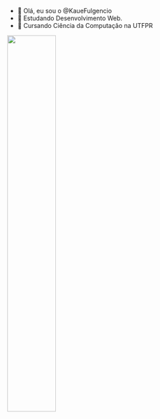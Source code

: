 - 👋 Olá, eu sou o @KaueFulgencio
- 👀 Estudando Desenvolvimento Web.
- 🌱 Cursando Ciência da Computação na UTFPR

<img align="left" width="47%" src="https://github-readme-stats.vercel.app/api/top-langs/?username=KaueFulgencio&layout=compact" />



